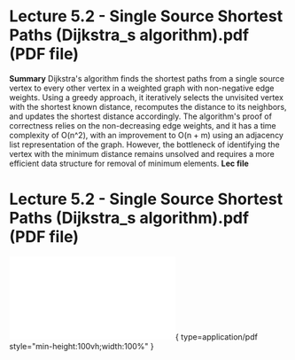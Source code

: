 # Lecture 5.2 - Single Source Shortest Paths (Dijkstra_s algorithm).pdf (PDF file)
**Summary**
Dijkstra's algorithm finds the shortest paths from a single source vertex to every other vertex in a weighted graph with non-negative edge weights. Using a greedy approach, it iteratively selects the unvisited vertex with the shortest known distance, recomputes the distance to its neighbors, and updates the shortest distance accordingly. The algorithm's proof of correctness relies on the non-decreasing edge weights, and it has a time complexity of O(n^2), with an improvement to O(n + m) using an adjacency list representation of the graph. However, the bottleneck of identifying the vertex with the minimum distance remains unsolved and requires a more efficient data structure for removal of minimum elements.
**Lec file**
# Lecture 5.2 - Single Source Shortest Paths (Dijkstra_s algorithm).pdf (PDF file)
![Alt text](<./Lecture 5.2 - Single Source Shortest Paths (Dijkstra_s algorithm).pdf>){ type=application/pdf style="min-height:100vh;width:100%" }